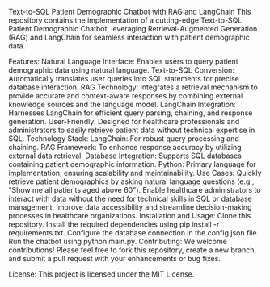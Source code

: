 Text-to-SQL Patient Demographic Chatbot with RAG and LangChain
This repository contains the implementation of a cutting-edge Text-to-SQL Patient Demographic Chatbot, leveraging Retrieval-Augmented Generation (RAG) and LangChain for seamless interaction with patient demographic data.

Features:
Natural Language Interface: Enables users to query patient demographic data using natural language.
Text-to-SQL Conversion: Automatically translates user queries into SQL statements for precise database interaction.
RAG Technology: Integrates a retrieval mechanism to provide accurate and context-aware responses by combining external knowledge sources and the language model.
LangChain Integration: Harnesses LangChain for efficient query parsing, chaining, and response generation.
User-Friendly: Designed for healthcare professionals and administrators to easily retrieve patient data without technical expertise in SQL.
Technology Stack:
LangChain: For robust query processing and chaining.
RAG Framework: To enhance response accuracy by utilizing external data retrieval.
Database Integration: Supports SQL databases containing patient demographic information.
Python: Primary language for implementation, ensuring scalability and maintainability.
Use Cases:
Quickly retrieve patient demographics by asking natural language questions (e.g., "Show me all patients aged above 60").
Enable healthcare administrators to interact with data without the need for technical skills in SQL or database management.
Improve data accessibility and streamline decision-making processes in healthcare organizations.
Installation and Usage:
Clone this repository.
Install the required dependencies using pip install -r requirements.txt.
Configure the database connection in the config.json file.
Run the chatbot using python main.py.
Contributing:
We welcome contributions! Please feel free to fork this repository, create a new branch, and submit a pull request with your enhancements or bug fixes.

License:
This project is licensed under the MIT License.
